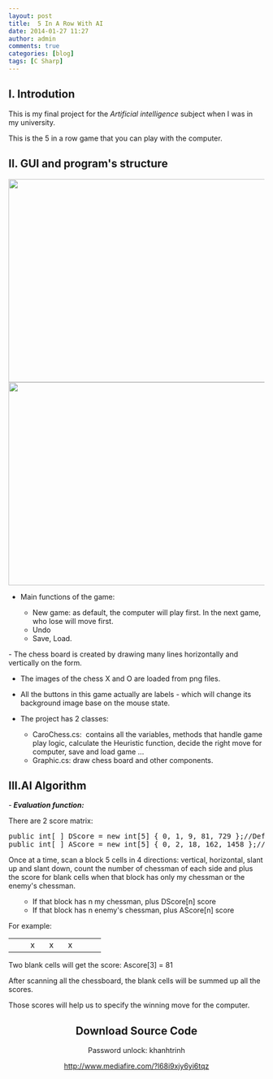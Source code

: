 ```yaml
---
layout: post
title:  5 In A Row With AI
date: 2014-01-27 11:27
author: admin
comments: true
categories: [blog]
tags: [C Sharp]
---
```


<h2><strong>I. </strong><strong>Introdution</strong></h2>
This is my final project for the <em>Artificial intelligence </em>subject when I was in my university.

This is the 5 in a row game that you can play with the computer.
<h2><strong>II. </strong><strong>GUI and program's structure</strong></h2>
<img class="aligncenter" src="http://d.f6.photo.zdn.vn/upload/original/2011/11/22/15/12/13219495611208985763_574_574.jpg" alt="" width="580" height="400" />

<!--more--><img class="aligncenter" src="http://d.f6.photo.zdn.vn/upload/original/2011/11/22/15/12/1321949552973826042_574_574.jpg" alt="" width="580" height="400" />

- Main functions of the game:
<ul>
<ul>
	<li>New game: as default, the computer will play first. In the next game, who lose will move first.</li>
	<li>Undo</li>
	<li>Save, Load.</li>
</ul>
</ul>
- The chess board is created by drawing many lines horizontally and vertically on the form.

- The images of the chess X and O are loaded from png files.

- All the buttons in this game actually are labels - which will change its background image base on the mouse state.

- The project has 2 classes:
<ul>
<ul>
	<li>CaroChess.cs:  contains all the variables, methods that handle game play logic, calculate the Heuristic function, decide the right move for computer, save and load game ...</li>
	<li>Graphic.cs: draw chess board and other components.</li>
</ul>
</ul>
<h2>III.AI Algorithm</h2>
-<strong><em> Evaluation function:</em></strong>

There are 2 score matrix:
<pre>public int[ ] DScore = new int[5] { 0, 1, 9, 81, 729 };//Defense score matrix
public int[ ] AScore = new int[5] { 0, 2, 18, 162, 1458 };//Attack score matrix</pre>
Once at a time, scan a block 5 cells in 4 directions: vertical, horizontal, slant up and slant down, count the number of chessman of each side and plus the score for blank cells when that block has only my chessman or the enemy's chessman.
<ul>
<ul>
	<li>If that block has n my chessman, plus DScore[n] score</li>
	<li>If that block has n enemy's chessman, plus AScore[n] score</li>
</ul>
</ul>
For example:
<table border="0" width="101" cellspacing="0" cellpadding="0">
<tbody>
<tr>
<td valign="bottom" nowrap="nowrap" width="19"></td>
<td valign="bottom" nowrap="nowrap" width="21">x</td>
<td valign="bottom" nowrap="nowrap" width="21">x</td>
<td valign="bottom" nowrap="nowrap" width="22">x</td>
<td valign="bottom" nowrap="nowrap" width="19"></td>
</tr>
</tbody>
</table>
Two blank cells will get the score: Ascore[3] = 81

After scanning all the chessboard, the blank cells will be summed up all the scores.

Those scores will help us to specify the winning move for the computer.
<h2 style="text-align: center;"><strong>Download Source Code</strong></h2>
<p style="text-align: center;">Password unlock: khanhtrinh</p>
<p style="text-align: center;"><a href="http://www.mediafire.com/?l68i9xjy6yi6tqz">http://www.mediafire.com/?l68i9xjy6yi6tqz</a></p>
<p style="text-align: center;"></p>
